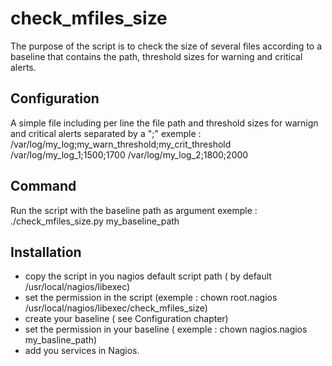 # check_mfiles_size

The purpose of the script is to check the size of several files according to a baseline that contains the path, threshold sizes for warning and critical alerts.

## Configuration

A simple file including per line the file path and threshold sizes for warnign and critical alerts separated by a ";"
exemple : 
/var/log/my_log;my_warn_threshold;my_crit_threshold
/var/log/my_log_1;1500;1700
/var/log/my_log_2;1800;2000

## Command

Run the script with the baseline path as argument
exemple : 
./check_mfiles_size.py my_baseline_path


## Installation 

- copy the script in you nagios default script path ( by default /usr/local/nagios/libexec)
- set the permission in the script (exemple : chown root.nagios /usr/local/nagios/libexec/check_mfiles_size)
- create your baseline ( see Configuration chapter)
- set the permission in your baseline ( exemple : chown nagios.nagios my_basline_path)
- add you services in Nagios.
